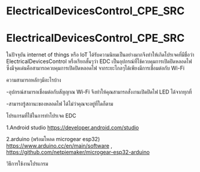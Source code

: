 # ElectricalDevicesControl_CPE_SRC
# ElectricalDevicesControl_CPE_SRC
ในปัจจุบัน internet of things หรือ IoT ได้รับความนิยมเป็นอย่างมากจึงทำให้เกิดโปรเจคที่มีชื่อว่า ElectricalDevicesControl หรือเรียกสั้นๆว่า EDC เป็นอุปกรณ์ที่ใช้ควบคุมการเปิดปิดหลอดไฟ ซึ่งมีจุดเด่นคือสามารถควบคุมการเปิดปิดหลอดไฟ จากระยะไกลๆได้เพียงมีการเชื่อมต่อกับ Wi-Fi

ความสามารถหลักๆมีอะไรบ้าง

-อุปกรณ์สามารถเชื่อมต่อกับสัญญาณ Wi-Fi จึงทำให้คุณสามารถสั่งงานเปิดปิดไฟ LED ได้จากทุกที่

-สามารถรู้สถานะของหลอดไฟ ได้ไม่ว่าคุณจะอยู่ที่ใดก็ตาม

โปรแกรมที่ใช้ในการทำโปรเจค EDC 

1.Android studio https://developer.android.com/studio

2.arduino (พร้อมโหลด microgear esp32) https://www.arduino.cc/en/main/software , https://github.com/netpiemaker/microgear-esp32-arduino

วิธีการใช้งานโปรแกรม

